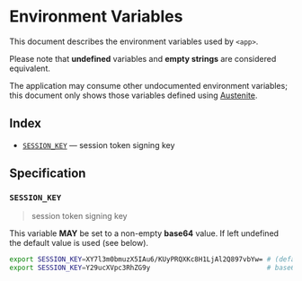 # Environment Variables

This document describes the environment variables used by `<app>`.

Please note that **undefined** variables and **empty strings** are considered
equivalent.

The application may consume other undocumented environment variables; this
document only shows those variables defined using [Austenite].

[austenite]: https://github.com/ezzatron/austenite

## Index

- [`SESSION_KEY`](#SESSION_KEY) — session token signing key

## Specification

### `SESSION_KEY`

> session token signing key

This variable **MAY** be set to a non-empty **base64** value.
If left undefined the default value is used (see below).

```sh
export SESSION_KEY=XY7l3m0bmuzX5IAu6/KUyPRQXKc8H1LjAl2Q897vbYw= # (default)
export SESSION_KEY=Y29ucXVpc3RhZG9y                             # base64 encoded string
```

